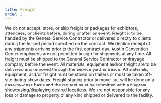 ```yaml
---
title: Freight
order: 3
---
```


We do not accept, store, or ship freight or packages for exhibitors, attendees, or clients before, during or after an event. Freight is to be handled by the General Service Contractor or delivered directly to clients during the leased period specified on the contract. We decline receipt of any shipments arriving prior to the first contract day. Austin Convention Center employees are not permitted to sign for shipments at any time. All freight must be shipped to the General Service Contractor or drayage company before the event. All materials, equipment and/or freight are to be delivered and removed through the service yard entrance.  All materials, equipment, and/or freight must be stored on trailers or must be taken off-site during show dates. Freight staging prior to move-out will be done on a case-by-case basis and the request must be submitted with a diagram showcasing/displaying desired locations. We are not responsible for any loss or damage to property of any kind shipped or delivered to the facility.
